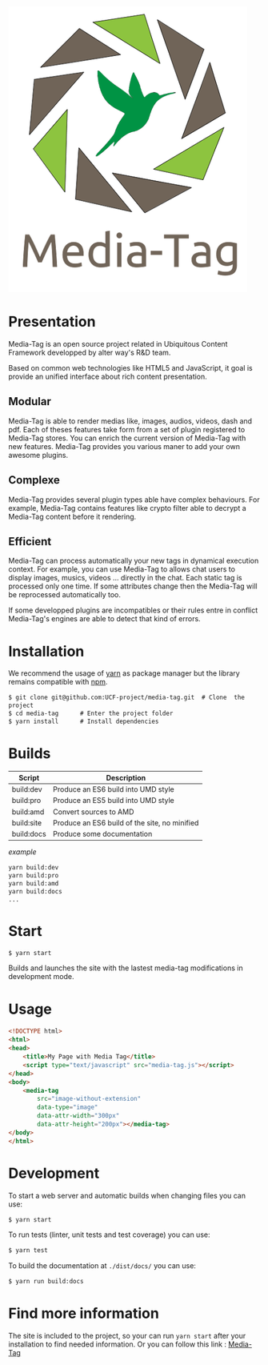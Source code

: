 ![logo](./site/www/assets/data/images/media-tag-logo-text.png)

# Presentation

Media-Tag is an open source project related in Ubiquitous Content Framework developped by alter way's R&D team.

Based on common web technologies like HTML5 and JavaScript, it goal is provide an unified interface about rich content presentation.

## Modular
			
Media-Tag is able to render medias like, images, audios, videos, dash and pdf.
Each of theses features take form from a set of plugin registered to Media-Tag stores.
You can enrich the current version of Media-Tag with new features.
Media-Tag provides you various maner to add your own awesome plugins.


## Complexe
			
Media-Tag provides several plugin types able have complex behaviours.
For example, Media-Tag contains features like crypto filter able to decrypt a Media-Tag content before it rendering.


## Efficient

Media-Tag can process automatically your new tags in dynamical execution context.
For example, you can use Media-Tag to allows chat users to display images, musics, videos ... directly in the chat.
Each static tag is processed only one time.
If some attributes change then the Media-Tag will be reprocessed automatically too.

If some developped plugins are incompatibles or their rules entre in conflict Media-Tag's engines are able to detect that kind of errors.


# Installation

We recommend the usage of [yarn](https://yarnpkg.com/) as package
manager but the library remains compatible with
[npm](https://www.npmjs.com/).

```
$ git clone git@github.com:UCF-project/media-tag.git  # Clone  the project
$ cd media-tag		# Enter the project folder
$ yarn install 		# Install dependencies
```

# Builds

| Script | Description |
|--------|-------------|
| build:dev | Produce an ES6 build into UMD style |
| build:pro | Produce an ES5 build into UMD style |
| build:amd | Convert sources to AMD |
| build:site | Produce an ES6 build of the site, no minified |
| build:docs | Produce some documentation |

*example*

```
yarn build:dev
yarn build:pro
yarn build:amd
yarn build:docs
...
```

# Start

```
$ yarn start
```

Builds and launches the site with the lastest media-tag modifications in development mode.


# Usage

```html
<!DOCTYPE html>
<html>
<head>
	<title>My Page with Media Tag</title>
	<script type="text/javascript" src="media-tag.js"></script>
</head>
<body>
	<media-tag
		src="image-without-extension"
		data-type="image"
		data-attr-width="300px"
		data-attr-height="200px"></media-tag>
</body>
</html>
```

# Development

To start a web server and automatic builds when changing files you can
use:

```sh
$ yarn start
```

To run tests (linter, unit tests and test coverage) you can use:

```sh
$ yarn test
```

To build the documentation at `./dist/docs/` you can use:

```sh
$ yarn run build:docs
```

# Find more information

The site is included to the project, so your can run `yarn start` after your installation to find needed information.
Or you can follow this link : [Media-Tag](http://www.google.com)
